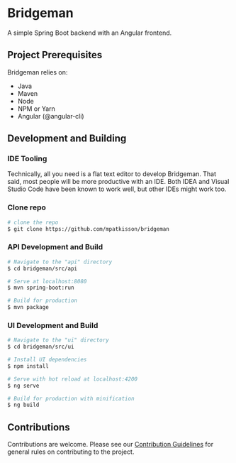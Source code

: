 # Bridgeman

A simple Spring Boot backend with an Angular frontend.

## Project Prerequisites

Bridgeman relies on:

  - Java
  - Maven
  - Node
  - NPM or Yarn
  - Angular (@angular-cli)

## Development and Building

### IDE Tooling

Technically, all you need is a flat text editor to develop Bridgeman.  That
said, most people will be more productive with an IDE.  Both IDEA and Visual
Studio Code have been known to work well, but other IDEs might work too.

### Clone repo

``` bash
# clone the repo
$ git clone https://github.com/mpatkisson/bridgeman
```

### API Development and Build

``` bash
# Navigate to the "api" directory
$ cd bridgeman/src/api

# Serve at localhost:8080
$ mvn spring-boot:run

# Build for production
$ mvn package
```

### UI Development and Build

``` bash
# Navigate to the "ui" directory
$ cd bridgeman/src/ui

# Install UI dependencies
$ npm install

# Serve with hot reload at localhost:4200
$ ng serve

# Build for production with minification
$ ng build
```

## Contributions

Contributions are welcome.  Please see our [Contribution Guidelines](CONTRIBUTING.md)
for general rules on contributing to the project.
